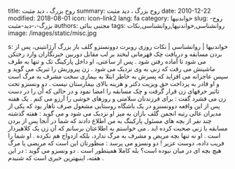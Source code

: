 title: روح بزرگ ، دید مثبت
summary: روح بزرگ ، دید مثبت
date: 2010-12-22
modified: 2018-08-01
icon:  icon-link2
lang: fa
category: خواندنیها
slug: روح-بزرگ-،-دید-مثبت
authors: مجتبی بنائی
tags: روانشناسی,خواندنیها,روانشناسی,نکات
image: /images/static/misc.jpg

s: خواندنیها | روانشناسی | نکات    روزی روبرت دوونسنزو گلف باز بزرگ آرژانتینی، پس از بردن مسابقه و دریافت چک قهرمانی لبخند بر لب مقابل دوربین خبرنگاران وارد رختکن می شود تا آماده رفتن شود .    پس از ساعتی، او داخل پارکینگ تک و تنها به طرف ماشینش می رفت که زنی به وی نزدیک می شود . زن پیروزیش را تبریک می گوید و سپس عاجزانه می افزاید که پسرش به خاطر ابتلا به بیماری سخت مشرف به مرگ است و او قادر به پرداخت حق ویزیت دکتر و هزینه بالای بیمارستان نیست .  دو ونسنزو تحت تاثیر حرفهای زن قرار گرفت و چک مسابقه را امضا نمود و در حالی که آن را در دست زن می فشرد گفت : برای فرزندتان سلامتی و روزهای خوشی را آرزو می کنم .  یک هفته پس از این واقعه دوونسنزو در یک باشگاه روستایی مشغول صرف ناهار بود که یکی از مدیران عالی رتبه انجمن گلف بازان به میز او نزدیک می شود و می گوید : هفته گذشته چند نفر از بچه های مسئول پارکینگ به من اطلاع دادند که شما در آنجا پس از بردن مسابقه با زنی صحبت کرده اید . می خواستم به اطلاعتان برسانم که آن زن یک کلاهبردار است . او نه تنها بچه مریض و مشرف به مرگ ندارد، بلکه ازدواج هم نکرده . او شما را فریب داده، دوست عزیر !  دو ونسزو می پرسد : منظورتان این است که مریضی یا مرگ هیچ بچه ای در میان نبوده است؟  بله کاملا همینطور است .  دو ونسزو می گوید : در این هفته، اینبهترین خبری است که شنیدم .